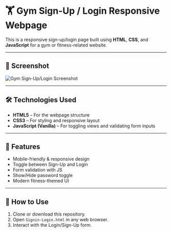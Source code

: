 # 🏋️ Gym Sign-Up / Login Responsive Webpage

This is a responsive sign-up/login page built using **HTML**, **CSS**, and **JavaScript** for a gym or fitness-related website.

---

## 📸 Screenshot

![Gym Sign-Up/Login Screenshot](./image/screen-shot.png)

---

## 🛠️ Technologies Used

- **HTML5** – For the webpage structure
- **CSS3** – For styling and responsive layout
- **JavaScript (Vanilla)** – For toggling views and validating form inputs

---

## 📱 Features

- Mobile-friendly & responsive design
- Toggle between Sign-Up and Login
- Form validation with JS
- Show/Hide password toggle
- Modern fitness-themed UI

---

## 🚀 How to Use

1. Clone or download this repository.
2. Open `Signin-Login.html` in any web browser.
3. Interact with the Login/Sign-Up form.


